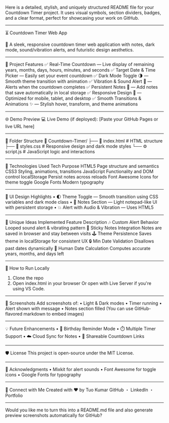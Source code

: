 Here is a detailed, stylish, and uniquely structured README file for your Countdown Timer project. It uses visual symbols, section dividers, badges, and a clear format, perfect for showcasing your work on GitHub.
________________________________________
⏳ Countdown Timer Web App
<!-- Uploading "Screenshot 2025-06-28 155544.png"... -->
 
🎯 A sleek, responsive countdown timer web application with notes, dark mode, sound/vibration alerts, and futuristic design aesthetics.
________________________________________
📌 Project Features
✅ Real-Time Countdown — Live display of remaining years, months, days, hours, minutes, and seconds
✅ Target Date & Time Picker — Easily set your event countdown
✅ Dark Mode Toggle 🌗 — Smooth theme transition with animation
✅ Vibration & Sound Alert 🔔 — Alerts when the countdown completes
✅ Persistent Notes 📝 — Add notes that save automatically in local storage
✅ Responsive Design 📱 — Optimized for mobile, tablet, and desktop
✅ Smooth Transitions & Animations ✨ — Stylish hover, transform, and theme animations
________________________________________
🌐 Demo Preview
💻 Live Demo (if deployed):
[Paste your GitHub Pages or live URL here]
________________________________________
📂 Folder Structure
📁 Countdown-Timer/
├── 📄 index.html      # HTML structure
├── 🎨 styles.css      # Responsive design and dark mode styles
└── ⚙️ script.js       # JavaScript logic and interactions
________________________________________
🚀 Technologies Used
Tech	Purpose
HTML5	Page structure and semantics
CSS3	Styling, animations, transitions
JavaScript	Functionality and DOM control
localStorage	Persist notes across reloads
Font Awesome	Icons for theme toggle
Google Fonts	Modern typography
________________________________________
🎨 UI Design Highlights
•	🌓 Theme Toggle — Smooth transition using CSS variables and dark mode class
•	💬 Notes Section — Light notepad-like UI with persistent storage
•	💥 Alert with Audio & Vibration — Uses HTML5 <audio> and navigator.vibrate()
•	🧊 Futuristic UI — Clean glass-like panels with rounded corners and shadows
•	🔁 Hover Effects — Buttons and timer blocks lift with shadows and scale
________________________________________
🧠 Unique Ideas Implemented
Feature	Description
🎶 Custom Alert Behavior	Looped sound alert & vibrating pattern
📓 Sticky Notes Integration	Notes are saved in browser and stay between visits
🕹️ Theme Persistence	Saves theme in localStorage for consistent UX
🔒 Min Date Validation	Disallows past dates dynamically
🧮 Human Date Calculation	Computes accurate years, months, and days left
________________________________________
🧪 How to Run Locally
1. Clone the repo
2. Open index.html in your browser
Or open with Live Server if you're using VS Code.
________________________________________
📸 Screenshots
Add screenshots of:
•	Light & Dark modes
•	Timer running
•	Alert shown with message
•	Notes section filled
(You can use GitHub-flavored markdown to embed images)
________________________________________
💡 Future Enhancements
•	🎂 Birthday Reminder Mode
•	⏱️ Multiple Timer Support
•	☁️ Cloud Sync for Notes
•	🔗 Shareable Countdown Links
________________________________________
🛡️ License
This project is open-source under the MIT License.
________________________________________
🙏 Acknowledgments
•	Mixkit for alert sounds
•	Font Awesome for toggle icons
•	Google Fonts for typography
________________________________________
🔗 Connect with Me
Created with ❤️ by Tuo Kumar
GitHub ・ LinkedIn ・ Portfolio
________________________________________
Would you like me to turn this into a README.md file and also generate preview screenshots automatically for GitHub?

